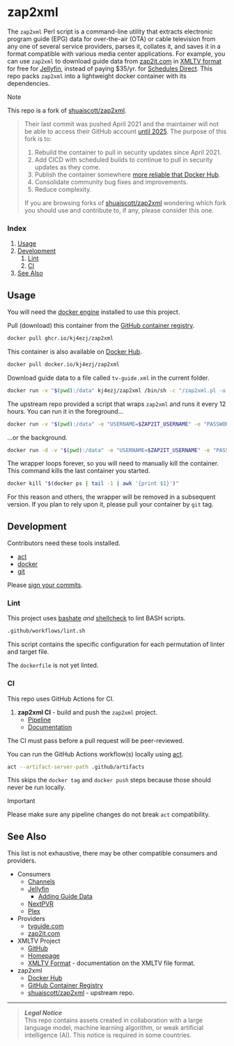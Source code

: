 # zap2xml
The `zap2xml` Perl script is a command-line utility that extracts electronic program guide (EPG) data for over-the-air (OTA) or cable television from any one of several service providers, parses it, collates it, and saves it in a format compatible with various media center applications. For example, you can use `zap2xml` to download guide data from [zap2it.com](https://tvlistings.zap2it.com) in [XMLTV format](https://wiki.xmltv.org/index.php/XMLTVFormat) for free for [Jellyfin](https://jellyfin.org), instead of paying $35/yr. for [Schedules Direct](https://www.schedulesdirect.org). This repo packs `zap2xml` into a lightweight docker container with its dependencies.

> [!NOTE]
> This repo is a fork of [shuaiscott/zap2xml](https://github.com/shuaiscott/zap2xml).
> > Their last commit was pushed April 2021 and the maintainer will not be able to access their GitHub account [until 2025](https://github.com/shuaiscott/zap2xml/issues/8#issuecomment-1805215717). The purpose of this fork is to:
> > 1. Rebuild the container to pull in security updates since April 2021.
> > 1. Add CICD with scheduled builds to continue to pull in security updates as they come.
> > 1. Publish the container somewhere [more reliable that Docker Hub](https://blog.alexellis.io/docker-is-deleting-open-source-images).
> > 1. Consolidate community bug fixes and improvements.
> > 1. Reduce complexity.
> >
> > If you are browsing forks of [shuaiscott/zap2xml](https://github.com/shuaiscott/zap2xml) wondering which fork you should use and contribute to, if any, please consider this one.

### Index
1. [Usage](#usage)
1. [Development](#development)
    1. [Lint](#lint)
    1. [CI](#ci)
1. [See Also](#see-also)

## Usage
You will need the [docker engine](https://docs.docker.com/engine/install) installed to use this project.

Pull (download) this container from the [GitHub container registry](https://github.com/kj4ezj/zap2xml/pkgs/container/zap2xml).
```bash
docker pull ghcr.io/kj4ezj/zap2xml
```
This container is also available on [Docker Hub](https://hub.docker.com/r/kj4ezj/zap2xml).
```bash
docker pull docker.io/kj4ezj/zap2xml
```
Download guide data to a file called `tv-guide.xml` in the current folder.
```bash
docker run -v "$(pwd):/data" kj4ezj/zap2xml /bin/sh -c "/zap2xml.pl -u '$ZAP2IT_USERNAME' -p '$ZAP2IT_PASSWORD' -U -o /data/tv-guide.xml"
```
The upstream repo provided a script that wraps `zap2xml` and runs it every 12 hours. You can run it in the foreground...
```bash
docker run -v "$(pwd):/data" -e "USERNAME=$ZAP2IT_USERNAME" -e "PASSWORD=$ZAP2IT_PASSWORD" -e XMLTV_FILENAME=tv-guide.xml kj4ezj/zap2xml
```
...or the background.
```bash
docker run -d -v "$(pwd):/data" -e "USERNAME=$ZAP2IT_USERNAME" -e "PASSWORD=$ZAP2IT_PASSWORD" -e XMLTV_FILENAME=tv-guide.xml kj4ezj/zap2xml
```
The wrapper loops forever, so you will need to manually kill the container. This command kills the last container you started.
```bash
docker kill "$(docker ps | tail -1 | awk '{print $1}')"
```
For this reason and others, the wrapper will be removed in a subsequent version. If you plan to rely upon it, please pull your container by `git` tag.

## Development
Contributors need these tools installed.
- [act](https://github.com/nektos/act)
- [docker](https://docs.docker.com/engine/install)
- [git](https://git-scm.com)

Please [sign your commits](https://docs.github.com/en/authentication/managing-commit-signature-verification/signing-commits).

### Lint
This project uses [bashate](https://github.com/openstack/bashate) _and_ [shellcheck](https://github.com/koalaman/shellcheck) to lint BASH scripts.
```bash
.github/workflows/lint.sh
```
This script contains the specific configuration for each permutation of linter and target file.

The `dockerfile` is not yet linted.

### CI
This repo uses GitHub Actions for CI.
1. **zap2xml CI** - build and push the `zap2xml` project.
    - [Pipeline](https://github.com/kj4ezj/zap2xml/actions/workflows/ci.yml)
    - [Documentation](./.github/workflows/README.md)

The CI must pass before a pull request will be peer-reviewed.

You can run the GitHub Actions workflow(s) locally using [act](https://github.com/nektos/act).
```bash
act --artifact-server-path .github/artifacts
```
This skips the `docker tag` and `docker push` steps because those should never be run locally.

> [!IMPORTANT]
> Please make sure any pipeline changes do not break `act` compatibility.

## See Also
This list is not exhaustive, there may be other compatible consumers and providers.
- Consumers
    - [Channels](https://getchannels.com)
    - [Jellyfin](https://jellyfin.org)
        - [Adding Guide Data](https://jellyfin.org/docs/general/server/live-tv/setup-guide#adding-guide-data)
    - [NextPVR](https://www.nextpvr.com)
    - [Plex](https://www.plex.tv)
- Providers
    - [tvguide.com](https://www.tvguide.com/listings)
    - [zap2it.com](https://tvlistings.zap2it.com)
- XMLTV Project
    - [GitHub](https://github.com/XMLTV/xmltv)
    - [Homepage](https://wiki.xmltv.org/index.php/Main_Page)
    - [XMLTV Format](https://wiki.xmltv.org/index.php/XMLTVFormat) - documentation on the XMLTV file format.
- zap2xml
    - [Docker Hub](https://hub.docker.com/r/kj4ezj/zap2xml)
    - [GitHub Container Registry](https://github.com/kj4ezj/zap2xml/pkgs/container/zap2xml)
    - [shuaiscott/zap2xml](https://github.com/shuaiscott/zap2xml) - upstream repo.

***
> **_Legal Notice_**  
> This repo contains assets created in collaboration with a large language model, machine learning algorithm, or weak artificial intelligence (AI). This notice is required in some countries.
